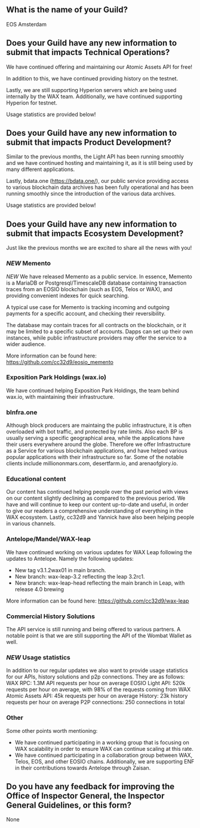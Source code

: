 ## What is the name of your Guild?

EOS Amsterdam

## Does your Guild have any new information to submit that impacts Technical Operations?

We have continued offering and maintaining our Atomic Assets API for free!

In addition to this, we have continued providing history on the testnet.

Lastly, we are still supporting Hyperion servers which are being used internally by the WAX team. Additionally, we have continued supporting Hyperion for testnet.

Usage statistics are provided below!

## Does your Guild have any new information to submit that impacts Product Development?
Similar to the previous months, the Light API has been running smoothly and we have continued hosting and maintaining it, as it is still being used by many different applications.

Lastly, bdata.one (https://bdata.one/), our public service providing access to various blockchain data archives has been fully operational and has been running smoothly since the introduction of the various data archives.

Usage statistics are provided below!

## Does your Guild have any new information to submit that impacts Ecosystem Development?
Just like the previous months we are excited to share all the news with you!

### *NEW* Memento
*NEW* We have released Memento as a public service. In essence, Memento is a MariaDB or Postgresql/TimescaleDB database containing transaction traces from an EOSIO blockchain (such as EOS, Telos or WAX), and providing convenient indexes for quick searching.

A typical use case for Memento is tracking incoming and outgoing payments for a specific account, and checking their reversibility.

The database may contain traces for all contracts on the blockchain, or it may be limited to a specific subset of accounts. Dapps can set up their own instances, while public infrastructure providers may offer the service to a wider audience.

More information can be found here: https://github.com/cc32d9/eosio_memento

### Exposition Park Holdings (wax.io)
We have continued helping Exposition Park Holdings, the team behind wax.io, with maintaining their infrastructure.

### bInfra.one
Although block producers are maintaing the public infrastructure, it is often overloaded with bot traffic, and protected by rate limits. Also each BP is usually serving a specific geographical area, while the applications have their users everywhere around the globe. Therefore we offer Infrastructure as a Service for various blockchain applications, and have helped various popular applications with their infrastructure so far. Some of the notable clients include milliononmars.com, desertfarm.io, and arenaofglory.io.

### Educational content
Our content has continued helping people over the past period with views on our content slightly declining as compared to the previous period. We have and will continue to keep our content up-to-date and useful, in order to give our readers a comprehensive understanding of everything in the WAX ecosystem. Lastly, cc32d9 and Yannick have also been helping people in various channels.

### Antelope/Mandel/WAX-leap
We have continued working on various updates for WAX Leap following the updates to Antelope. Namely the following updates:
* New tag v3.1.2wax01 in main branch. 
* New branch: wax-leap-3.2 reflecting the leap 3.2rc1. 
* New branch: wax-leap-head reflecting the main branch in Leap, with release 4.0 brewing

More information can be found here: https://github.com/cc32d9/wax-leap

### Commercial History Solutions
The API service is still running and being offered to various partners. A notable point is that we are still supporting the API of the Wombat Wallet as well.

### *NEW* Usage statistics
In addition to our regular updates we also want to provide usage statistics for our APIs, history solutions and p2p connections. They are as follows:
WAX RPC: 1.3M API requests per hour on average
EOSIO Light API: 520k requests per hour on average, with 98% of the requests coming from WAX
Atomic Assets API: 45k requests per hour on average
History: 23k history requests per hour on average
P2P connections: 250 connections in total

### Other
Some other points worth mentioning:
* We have continued participating in a working group that is focusing on WAX scalability in order to ensure WAX can continue scaling at this rate.
* We have continued participating in a collaboration group between WAX, Telos, EOS, and other EOSIO chains. Additionally, we are supporting ENF in their contributions towards Antelope through Zaisan.

## Do you have any feedback for improving the Office of Inspector General, the Inspector General Guidelines, or this form?

None
